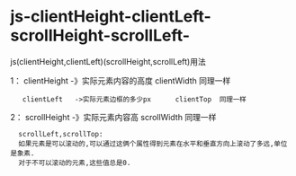 # js-clientHeight-clientLeft-scrollHeight-scrollLeft-
js(clientHeight,clientLeft)(scrollHeight,scrollLeft)用法


   1：  clientHeight -》实际元素内容的高度  clientWidth 同理一样
   
       clientLeft   ->实际元素边框的多少px      clientTop  同理一样
   

   2：  scrollHeight -》实际元素内容高     scrollWidth 同理一样
   
      scrollLeft,scrollTop: 
      如果元素是可以滚动的,可以通过这俩个属性得到元素在水平和垂直方向上滚动了多远,单位是象素. 
      对于不可以滚动的元素,这些值总是0.



